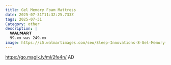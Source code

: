 ```yaml
---
title: Gel Memory Foam Mattress
date: 2025-07-31T11:32:25.733Z
tags: 2025-07-31
Category: other
description: |
  𝗪𝗔𝗟𝗠𝗔𝗥𝗧 
  99.xx was 249.xx
image: https://i5.walmartimages.com/seo/Sleep-Innovations-8-Gel-Memory-Foam-Mattress-Twin_26032333-d540-452b-8c73-445d4d441621.b5f231d97f307e72a00c54722d7337ad.jpeg?odnHeight=2000&odnWidth=2000&odnBg=FFFFFF
---
```

https://go.magik.ly/ml/2fe4n/
AD